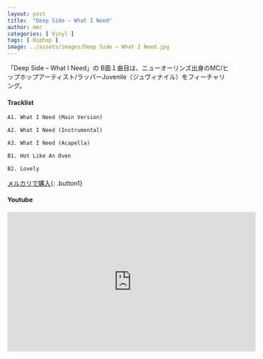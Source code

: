 ```yaml
---
layout: post
title:  "Deep Side – What I Need"
author: mmr
categories: [ Vinyl ]
tags: [ Hiphop ]
image: ../assets/images/Deep Side – What I Need.jpg
---
```


「Deep Side – What I Need」の
B面１曲目は、ニューオーリンズ出身のMC/ヒップホップアーティスト/ラッパーJuvenile（ジュヴィナイル）をフィーチャリング。


#### Tracklist
```md
A1. What I Need (Main Version)

A2. What I Need (Instrumental)

A3. What I Need (Acapella)

B1. Hot Like An Oven

B2. Lovely
```

[メルカリで購入](https://jp.mercari.com/item/m16482484195?afid=6142608987){: .button1}

#### Youtube
<iframe width="560" height="315" src="https://www.youtube.com/embed/J838cZwS4rk?si=yQdHHez0H8ij-rMu" title="YouTube video player" frameborder="0" allow="accelerometer; autoplay; clipboard-write; encrypted-media; gyroscope; picture-in-picture; web-share" referrerpolicy="strict-origin-when-cross-origin" allowfullscreen></iframe>